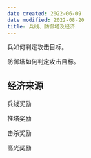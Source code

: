 ```yaml
---
date created: 2022-06-09
date modified: 2022-08-20
title: 兵线、防御塔及经济
---
```


兵如何判定攻击目标。

防御塔如何判定攻击目标。

## 经济来源

兵线奖励

推塔奖励

击杀奖励

高光奖励
